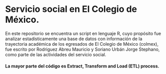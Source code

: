 # Servicio social en El Colegio de México. 

En este repositorio se encuentra un script en lenguaje R, cuyo propósito fue analizar estadísticamente
una base de datos con información de la trayectoria académica de los egresados de El Colegio de México (colmex),
fue escrito por Rodriguez Abreu Mauricio y Soriano Urbán Jorge Stephano, como parte de las actividades del servicio 
social.

#### La mayor parte del código es Extract, Transform and Load (ETL) process.
